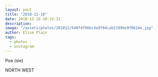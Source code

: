 ```yaml
---
layout: post
title: "2018-12-16"
date: 2018-12-16 10:32:21
description: 
image: "/assets/photos/201812/549f4f06bc4a9794cab2199be9f0614e.jpg"
author: Elise Plain
tags: 
  - photos
  - instagram
---
```


Poe (sie)
<p></p>
NORTH WEST